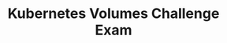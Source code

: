 ---
title: "Kubernetes Volumes Challenge Exam"
pass_percentage: 70
type: "test"
questions:
  - id: "q1"
    text: "What is the purpose of a PersistentVolumeClaim (PVC) in a Kubernetes cluster?"
    type: "single-answer"
    marks: 2
    options:
      - id: "a"
        text: "To manage the control plane of the cluster"
      - id: "b"
        text: "To create and access persistent storage for reading and writing data"
        is_correct: true
      - id: "c"
        text: "To automatically scale the cluster's worker nodes"
      - id: "d"
        text: "To configure load balancers for the cluster"
    
  - id: "q2"
    text: "Which of the following are true about the accessModes field in a PVC configuration for DigitalOcean Kubernetes?"
    type: "multiple-answers"
    marks: 2
    options:
      - id: "a"
        text: "ReadWriteOnce is supported by DigitalOcean volumes."
        is_correct: true
      - id: "b"
        text: "ReadOnlyMany is supported by DigitalOcean volumes."
      - id: "c"
        text: "ReadWriteMany is supported by DigitalOcean volumes."
      - id: "d"
        text: "The accessModes field must be set to ReadWriteOnce for DigitalOcean volumes."
        is_correct: true
   
  - id: "q3"
    text: "What happens if you try to create a PVC with a name that already exists in the cluster?"
    type: "single-answer"
    marks: 2
    options:
      - id: "a"
        text: "The existing volume is deleted, and a new one is created."
      - id: "b"
        text: "An error message is returned, and the existing volume is mounted instead."
        is_correct: true
      - id: "c"
        text: "The cluster automatically scales to accommodate the new PVC."
      - id: "d"
        text: "The PVC creation proceeds without any issues."
    
  - id: "q4"
    text: "Which of the following can be customized in the volumeClaimTemplates section of a StatefulSet configuration? (Select all that apply)"
    type: "multiple-answers"
    marks: 2
    options:
      - id: "a"
        text: "The name of the volume"
        is_correct: true
      - id: "b"
        text: "The accessModes of the volume"
        is_correct: true
      - id: "c"
        text: "The storage size of the volume"
        is_correct: true
      - id: "d"
        text: "The image used by the container"

  - id: "q5"
    text: "What is the primary purpose of a PersistentVolumeClaim (PVC) in a Kubernetes cluster?"
    type: "single-answer"
    marks: 2
    options:
      - id: "o1"
        text: "To manage network policies"
        is_correct: false
      - id: "o2"
        text: "To create and access persistent storage"
        is_correct: true
      - id: "o3"
        text: "To configure load balancers"
        is_correct: false
      - id: "o4"
        text: "To deploy container images"
        is_correct: false
    correct_answer: "o2"

  - id: "q6"
    text: "Which Kubernetes command-line tool is used to create and manage volumes in a cluster?"
    type: "single-answer"
    marks: 1
    options:
      - id: "o1"
        text: "kubeadm"
        is_correct: false
      - id: "o2"
        text: "kubectl"
        is_correct: true
      - id: "o3"
        text: "kubelet"
        is_correct: false
      - id: "o4"
        text: "kubectx"
        is_correct: false
    correct_answer: "o2"

  - id: "q7"
    text: "Which of the following are valid `accessModes` for DigitalOcean volumes in a Kubernetes cluster? (Select all that apply)"
    type: "multiple-answers"
    marks: 3
    multiple_answers: true
    options:
      - id: "o1"
        text: "ReadWriteOnce"
        is_correct: true
      - id: "o2"
        text: "ReadOnlyMany"
        is_correct: false
      - id: "o3"
        text: "ReadWriteMany"
        is_correct: false
      - id: "o4"
        text: "WriteOnlyOnce"
        is_correct: false
    correct_answer: "o1"

  - id: "q8"
    text: "What happens if you delete a deployment in Kubernetes without removing its associated PVCs? Will the data in your volume be **preserved** or **deleted**? (Instructions: Provide a brief explanation, including one and only one of the bold keywords.)"
    type: "short_answer"
    marks: 2
    #correct_answer: "The PVCs remain and must be manually deleted using `kubectl delete pvc`."
    correct_answer: "preserved"

  - id: "q9"
    text: "Explain the role of a `StatefulSet` in managing volumes for pods in a Kubernetes cluster."
    type: "essay"
    marks: 5
    correct_answer: "A StatefulSet ensures stable, unique network identifiers and persistent storage for pods, making it ideal for applications requiring consistent data persistence. It manages the lifecycle of pods and their associated volumes, ensuring that each pod retains its identity and storage (via PVCs) even after restarts or rescheduling. In the context of volumes, a StatefulSet uses `volumeClaimTemplates` to automatically create and associate PVCs with each pod, simplifying the process of provisioning persistent storage."

  - id: "q10"
    text: "Which storage class is specified in the example configuration for a DigitalOcean volume?"
    type: "single-answer"
    marks: 1
    options:
      - id: "o1"
        text: "do-block-storage"
        is_correct: true
      - id: "o2"
        text: "standard"
        is_correct: false
      - id: "o3"
        text: "premium"
        is_correct: false
      - id: "o4"
        text: "local-storage"
        is_correct: false
    correct_answer: "o1"

  - id: "q11"
    text: "What is the valid range for the storage size of a DigitalOcean volume in a Kubernetes cluster?"
    type: "short_answer"
    marks: 2
    correct_answer: "1 GB to 10,000 GB"

  - id: "q12"
    text: "Which of the following components in the example `StatefulSet` configuration mounts the volume at `/data`? (Select all that apply)"
    type: "multiple-answers"
    marks: 3
    multiple_answers: true
    options:
      - id: "o1"
        text: "volumeMounts"
        is_correct: true
      - id: "o2"
        text: "volumeClaimTemplates"
        is_correct: false
      - id: "o3"
        text: "spec.template.spec.containers"
        is_correct: true
      - id: "o4"
        text: "serviceName"
        is_correct: false
    correct_answer: "o1,o3"

  - id: "q13"
    text: "What command can you use to resize a volume by editing its PVC?"
    type: "short_answer"
    marks: 2
    correct_answer: "kubectl edit pvc <pvc-name>"

  - id: "q14"
    text: "Why might a PVC deletion stall or fail in a Kubernetes cluster?"
    type: "short_answer"
    marks: 5
    correct_answer: "fail"
    #correct_answer: "A PVC deletion may stall or fail if the associated volume is deleted manually before the PVC API object is removed using `kubectl`. This creates an inconsistent state where the PVC is still referenced but the underlying volume no longer exists. To resolve this, you can list volume attachments with `kubectl get volumeattachments`, describe the attachment with `kubectl describe volumeattachments <volume-name>`, edit it to remove the `external-attacher` finalizer, and then delete the PVC with `kubectl delete pvc <pvc-name>`."

  - id: "q15"
    text: "Which container image is used in the example `StatefulSet` configuration?"
    type: "single-answer"
    marks: 1
    options:
      - id: "o1"
        text: "nginx"
        is_correct: false
      - id: "o2"
        text: "busybox"
        is_correct: true
      - id: "o3"
        text: "postgres"
        is_correct: false
      - id: "o4"
        text: "redis"
        is_correct: false
    correct_answer: "o2"

  - id: "q16"
    text: "What is the default filesystem owner of a volume in DigitalOcean Kubernetes?"
    type: "short_answer"
    marks: 2
    correct_answer: "root"

  - id: "q17"
    text: "Which of the following `mountOptions` are supported by DigitalOcean Kubernetes for setting volume permissions? (Select all that apply)"
    type: "multiple-answers"
    marks: 3
    multiple_answers: true
    options:
      - id: "o1"
        text: "dir_mode=0777"
        is_correct: false
      - id: "o2"
        text: "file_mode=0777"
        is_correct: false
      - id: "o3"
        text: "chmod 777 via initContainer"
        is_correct: true
      - id: "o4"
        text: "chown via securityContext"
        is_correct: true
    correct_answer: "o3,o4"

  - id: "q18"
    text: "What command lists the persistent volumes associated with a Kubernetes cluster?"
    type: "short_answer"
    marks: 2
    correct_answer: "kubectl get pv"

  
  - id: "q19"
    text: "What is the consequence of modifying cluster resources like volumes directly in the DigitalOcean Control Panel?"
    type: "single-answer"
    marks: 2
    options:
      - id: "o1"
        text: "It improves cluster performance"
        is_correct: false
      - id: "o2"
        text: "It may render resources unusable or trigger replacement"
        is_correct: true
      - id: "o3"
        text: "It automatically updates the PVC"
        is_correct: false
      - id: "o4"
        text: "It has no impact on the cluster"
        is_correct: false
    correct_answer: "o2"
---